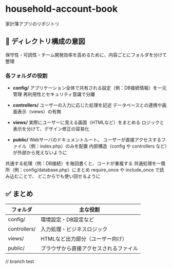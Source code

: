 # household-account-book
家計簿アプリのリポジトリ

## 📁 ディレクトリ構成の意図
保守性・可読性・チーム開発効率を高めるために、内容ごとにフォルダを分けて整理

### 各フォルダの役割
* **config/**
  アプリケーション全体で共有される設定（例：DB接続情報）を一元管理
  再利用性とセキュリティ意識で分離

* **controllers/**
  ユーザーの入力に応じた処理を記述
  データベースとの連携や画面表示（views）の有無

* **views/**
  実際にユーザーに見える画面（HTMLなど）をまとめる
  ロジックと表示を分けて、デザイン修正の容易化

* **public/**
  Webサーバのドキュメントルート。
  ユーザーが直接アクセスするファイル（例：index.php）のみを配置
  内部構造（config や controllers など）が外部から見えないように


共通する処理（例：DB接続）を毎回書くと、コードが重複する
共通処理を一箇所（例：config/database.php）にまとめ
require_once や include_once で読み込むことで、
どこからでも使い回せるように

## ✅ まとめ

| フォルダ　    | 主な役割                      
|--------------|----------------------------- 
| config/      | 環境設定・DB設定など        
| controllers/ | 入力処理・ビジネスロジック
| views/       | HTMLなど出力部分（ユーザー向け）  
| public/      | ブラウザから直接アクセスされるファイル

// branch test